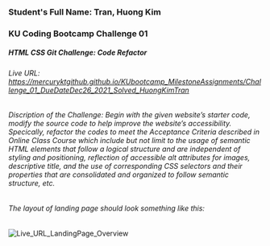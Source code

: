 ### Student's Full Name: Tran, Huong Kim  
### KU Coding Bootcamp Challenge 01
##### HTML CSS Git Challenge: Code Refactor


###### Live URL: https://mercuryktgithub.github.io/KUbootcamp_MilestoneAssignments/Challenge_01_DueDateDec26_2021_Solved_HuongKimTran
###### Discription of the Challenge: Begin with the given website’s starter code, modify the source code to help improve the website’s accessibility. Specically, refactor the codes to meet the Acceptance Criteria described in Online Class Course which include but not limit to the usage of semantic HTML elements that follow a logical structure and are independent of styling and positioning, reflection of accessible alt attributes for images, descriptive title, and the use of corresponding CSS selectors and their properties that are consolidated and organized to follow semantic structure, etc.
###### The layout of landing page should look something like this:
![Live_URL_LandingPage_Overview](https://user-images.githubusercontent.com/95730728/147395944-28c61ec8-1745-4874-b24c-9e12ca5216fd.png)
